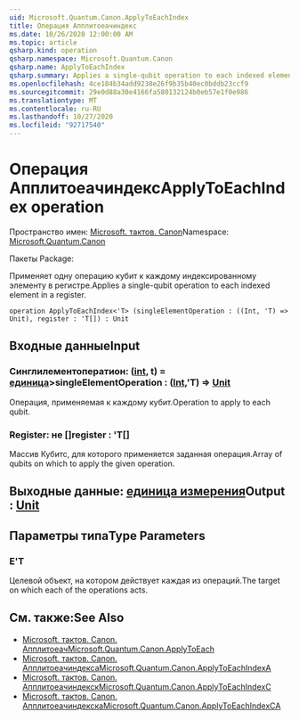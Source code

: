 ```yaml
---
uid: Microsoft.Quantum.Canon.ApplyToEachIndex
title: Операция Апплитоеачиндекс
ms.date: 10/26/2020 12:00:00 AM
ms.topic: article
qsharp.kind: operation
qsharp.namespace: Microsoft.Quantum.Canon
qsharp.name: ApplyToEachIndex
qsharp.summary: Applies a single-qubit operation to each indexed element in a register.
ms.openlocfilehash: 4ce184b34add9238e26f9b35b40ec0bddb23ccf9
ms.sourcegitcommit: 29e0d88a30e4166fa580132124b0eb57e1f0e986
ms.translationtype: MT
ms.contentlocale: ru-RU
ms.lasthandoff: 10/27/2020
ms.locfileid: "92717540"
---
```

# <a name="applytoeachindex-operation"></a><span data-ttu-id="2663c-102">Операция Апплитоеачиндекс</span><span class="sxs-lookup"><span data-stu-id="2663c-102">ApplyToEachIndex operation</span></span>

<span data-ttu-id="2663c-103">Пространство имен: [Microsoft. тактов. Canon](xref:Microsoft.Quantum.Canon)</span><span class="sxs-lookup"><span data-stu-id="2663c-103">Namespace: [Microsoft.Quantum.Canon](xref:Microsoft.Quantum.Canon)</span></span>

<span data-ttu-id="2663c-104">Пакеты [](https://nuget.org/packages/)</span><span class="sxs-lookup"><span data-stu-id="2663c-104">Package: [](https://nuget.org/packages/)</span></span>


<span data-ttu-id="2663c-105">Применяет одну операцию кубит к каждому индексированному элементу в регистре.</span><span class="sxs-lookup"><span data-stu-id="2663c-105">Applies a single-qubit operation to each indexed element in a register.</span></span>

```qsharp
operation ApplyToEachIndex<'T> (singleElementOperation : ((Int, 'T) => Unit), register : 'T[]) : Unit
```


## <a name="input"></a><span data-ttu-id="2663c-106">Входные данные</span><span class="sxs-lookup"><span data-stu-id="2663c-106">Input</span></span>

### <a name="singleelementoperation--intt--unit"></a><span data-ttu-id="2663c-107">Синглилементоператион: ([int](xref:microsoft.quantum.lang-ref.int), t) = [единица](xref:microsoft.quantum.lang-ref.unit)></span><span class="sxs-lookup"><span data-stu-id="2663c-107">singleElementOperation : ([Int](xref:microsoft.quantum.lang-ref.int),'T) => [Unit](xref:microsoft.quantum.lang-ref.unit)</span></span> 

<span data-ttu-id="2663c-108">Операция, применяемая к каждому кубит.</span><span class="sxs-lookup"><span data-stu-id="2663c-108">Operation to apply to each qubit.</span></span>


### <a name="register--t"></a><span data-ttu-id="2663c-109">Register: не []</span><span class="sxs-lookup"><span data-stu-id="2663c-109">register : 'T[]</span></span>

<span data-ttu-id="2663c-110">Массив Кубитс, для которого применяется заданная операция.</span><span class="sxs-lookup"><span data-stu-id="2663c-110">Array of qubits on which to apply the given operation.</span></span>



## <a name="output--unit"></a><span data-ttu-id="2663c-111">Выходные данные: [единица измерения](xref:microsoft.quantum.lang-ref.unit)</span><span class="sxs-lookup"><span data-stu-id="2663c-111">Output : [Unit](xref:microsoft.quantum.lang-ref.unit)</span></span>



## <a name="type-parameters"></a><span data-ttu-id="2663c-112">Параметры типа</span><span class="sxs-lookup"><span data-stu-id="2663c-112">Type Parameters</span></span>

### <a name="t"></a><span data-ttu-id="2663c-113">Е</span><span class="sxs-lookup"><span data-stu-id="2663c-113">'T</span></span>

<span data-ttu-id="2663c-114">Целевой объект, на котором действует каждая из операций.</span><span class="sxs-lookup"><span data-stu-id="2663c-114">The target on which each of the operations acts.</span></span>

## <a name="see-also"></a><span data-ttu-id="2663c-115">См. также:</span><span class="sxs-lookup"><span data-stu-id="2663c-115">See Also</span></span>

- [<span data-ttu-id="2663c-116">Microsoft. тактов. Canon. Апплитоеач</span><span class="sxs-lookup"><span data-stu-id="2663c-116">Microsoft.Quantum.Canon.ApplyToEach</span></span>](xref:Microsoft.Quantum.Canon.ApplyToEach)
- [<span data-ttu-id="2663c-117">Microsoft. тактов. Canon. Апплитоеачиндекса</span><span class="sxs-lookup"><span data-stu-id="2663c-117">Microsoft.Quantum.Canon.ApplyToEachIndexA</span></span>](xref:Microsoft.Quantum.Canon.ApplyToEachIndexA)
- [<span data-ttu-id="2663c-118">Microsoft. тактов. Canon. Апплитоеачиндекск</span><span class="sxs-lookup"><span data-stu-id="2663c-118">Microsoft.Quantum.Canon.ApplyToEachIndexC</span></span>](xref:Microsoft.Quantum.Canon.ApplyToEachIndexC)
- [<span data-ttu-id="2663c-119">Microsoft. тактов. Canon. Апплитоеачиндекска</span><span class="sxs-lookup"><span data-stu-id="2663c-119">Microsoft.Quantum.Canon.ApplyToEachIndexCA</span></span>](xref:Microsoft.Quantum.Canon.ApplyToEachIndexCA)
